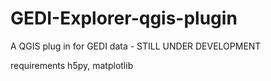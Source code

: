 # GEDI-Explorer-qgis-plugin
A QGIS plug in for GEDI data - STILL UNDER DEVELOPMENT

requirements
h5py, matplotlib

